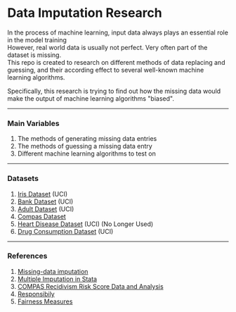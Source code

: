 # Data Imputation Research  

In the process of machine learning, input data always plays an essential role in the model training  
However, real world data is usually not perfect. Very often part of the dataset is missing.  
This repo is created to research on different methods of data replacing and guessing, and their according effect to several well-known machine learning algorithms.  

Specifically, this research is trying to find out how the missing data would make the output of machine learning algorithms "biased".  

------

### Main Variables  
1. The methods of generating missing data entries  
2. The methods of guessing a missing data entry  
3. Different machine learning algorithms to test on  

------

### Datasets
1. [Iris Dataset](https://archive.ics.uci.edu/ml/datasets/Iris) (UCI)  
2. [Bank Dataset](https://archive.ics.uci.edu/ml/datasets/Bank+Marketing) (UCI)  
3. [Adult Dataset](https://archive.ics.uci.edu/ml/datasets/Adult) (UCI)  
4. [Compas Dataset](https://github.com/propublica/compas-analysis/)  
5. [Heart Disease Dataset](https://archive.ics.uci.edu/ml/datasets/Heart+Disease) (UCI) (No Longer Used)  
6. [Drug Consumption Dataset](https://archive.ics.uci.edu/ml/datasets/Drug+consumption+%28quantified%29) (UCI)  

------

### References  
1. [Missing-data imputation](http://www.stat.columbia.edu/~gelman/arm/missing.pdf)  
2. [Multiple Imputation in Stata](https://stats.idre.ucla.edu/stata/seminars/mi_in_stata_pt1_new/)  
3. [COMPAS Recidivism Risk Score Data and Analysis](https://www.propublica.org/datastore/dataset/compas-recidivism-risk-score-data-and-analysis)  
4. [Responsibily](https://docs.responsibly.ai/index.html)  
5. [Fairness Measures](http://www.fairness-measures.org/)  